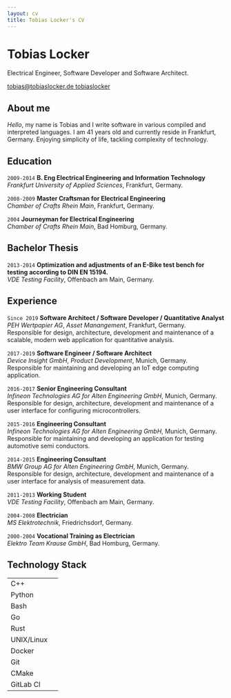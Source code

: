 ```yaml
---
layout: cv
title: Tobias Locker's CV
---
```

# Tobias Locker
Electrical Engineer, Software Developer and Software Architect.

<div id="webaddress">
  <a href="mailto:tobias@tobiaslocker.de">
    <i class="far fa-envelope"></i> tobias@tobiaslocker.de
  </a>
  <a href="https://github.com/tobiaslocker">
    <i class="fab fa-github"></i> tobiaslocker
  </a>
</div>


## About me

*Hello*, my name is Tobias and I write software in various compiled and interpreted languages.
I am 41 years old and currently reside in Frankfurt, Germany. Enjoying simplicity
of life, tackling complexity of technology.


## Education

`2009-2014`
**B. Eng Electrical Engineering and Information Technology**<br/>
*Frankfurt University of Applied Sciences*, Frankfurt, Germany.

`2008-2009`
**Master Craftsman for Electrical Engineering**<br/>
*Chamber of Crafts Rhein Main*, Frankfurt, Germany.

`2004`
**Journeyman for Electrical Engineering**<br/>
*Chamber of Crafts Rhein Main*, Bad Homburg, Germany.

## Bachelor Thesis

`2013-2014`
**Optimization and adjustments of an E-Bike test bench for testing according to DIN EN 15194.**<br/>
*VDE Testing Facility*, Offenbach am Main, Germany.

## Experience

`Since 2019`
**Software Architect / Software Developer / Quantitative Analyst**<br/>
*PEH Wertpapier AG*, *Asset Manangement*, Frankfurt, Germany.<br/>
Responsible for design, architecture, development and maintenance of a scalable, modern web application for quantitative analysis.

`2017-2019`
**Software Engineer / Software Architect**<br/>
*Device Insight GmbH*, *Product Development*, Munich, Germany.<br/>
Responsible for maintaining and developing an IoT edge computing application.

`2016-2017`
**Senior Engineering Consultant**<br/>
*Infineon Technologies AG for Alten Engineering GmbH*, Munich, Germany.<br/>
Responsible for design, architecture, development and maintenance of a user interface for configuring microcontrollers.

`2015-2016`
**Engineering Consultant**<br/>
*Infineon Technologies AG for Alten Engineering GmbH*, Munich, Germany.<br/>
Responsible for maintaining and developing an application for testing automotive semi conductors.

`2014-2015`
**Engineering Consultant**<br/>
*BMW Group AG for Alten Engineering GmbH*, Munich, Germany.<br/>
Responsible for design, architecture, development and maintenance of a user interface for analysis of measurement data. 

`2011-2013`
**Working Student**<br/>
*VDE Testing Facility*, Offenbach am Main, Germany.

`2004-2008`
**Electrician**<br/>
*MS Elektrotechnik*, Friedrichsdorf, Germany.

`2000-2004`
**Vocational Training as Electrician**<br/>
*Elektro Team Krause GmbH*, Bad Homburg, Germany.

## Technology Stack

<table id="skilltable">
<tbody>
<tr>
<td>C++</td>
<td>
<font size="2" color="#bc412b">
<i class="fas fa-star"></i>
<i class="fas fa-star"></i>
<i class="fas fa-star"></i>
<i class="fas fa-star"></i>
<i class="fas fa-star"></i>
</font>
</td>
</tr>
<tr>
<td>Python</td>
<td>
<font size="2" color="#bc412b">
<i class="fas fa-star"></i>
<i class="fas fa-star"></i>
<i class="fas fa-star"></i>
<i class="fas fa-star"></i>
<i class="fas fa-star"></i>
</font>
</td>
</tr>
<tr>
<td>Bash</td>
<td>
<font size="2" color="#bc412b">
<i class="fas fa-star"></i>
<i class="fas fa-star"></i>
<i class="fas fa-star"></i>
<i class="fas fa-star"></i>
<i class="fas fa-star-half-alt"></i>
</font>
</td>
</tr>
<tr>
<td>Go</td>
<td>
<font size="2" color="#bc412b">
<i class="fas fa-star"></i>
<i class="fas fa-star"></i>
<i class="fas fa-star"></i>
<i class="fas fa-star-half-alt"></i>
<i class="far fa-star"></i>
</font>
</td>
</tr>
<tr>
<td>Rust</td>
<td>
<font size="2" color="#bc412b">
<i class="fas fa-star"></i>
<i class="fas fa-star"></i>
<i class="fas fa-star"></i>
<i class="far fa-star"></i>
<i class="far fa-star"></i>
</font>
</td>
</tr>
<tr>
<td>UNIX/Linux</td>
<td>
<font size="2" color="#bc412b">
<i class="fas fa-star"></i>
<i class="fas fa-star"></i>
<i class="fas fa-star"></i>
<i class="fas fa-star"></i>
<i class="fas fa-star"></i>
</font>
</td>
</tr>
<tr>
<td>Docker</td>
<td>
<font size="2" color="#bc412b">
<i class="fas fa-star"></i>
<i class="fas fa-star"></i>
<i class="fas fa-star"></i>
<i class="fas fa-star"></i>
<i class="far fa-star"></i>
</font>
</td>
</tr>
<tr>
<td>Git</td>
<td>
<font size="2" color="#bc412b">
<i class="fas fa-star"></i>
<i class="fas fa-star"></i>
<i class="fas fa-star"></i>
<i class="fas fa-star"></i>
<i class="far fa-star"></i>
</font>
</td>
</tr>
<tr>
<td>CMake</td>
<td>
<font size="2" color="#bc412b">
<i class="fas fa-star"></i>
<i class="fas fa-star"></i>
<i class="fas fa-star"></i>
<i class="fas fa-star"></i>
<i class="far fa-star"></i>
</font>
</td>
</tr>
<tr>
<td>GitLab CI</td>
<td>
<font size="2" color="#bc412b">
<i class="fas fa-star"></i>
<i class="fas fa-star"></i>
<i class="fas fa-star"></i>
<i class="far fa-star"></i>
<i class="far fa-star"></i>
</font>
</td>
</tr>
</tbody>
</table>
<br/>
<br/>
<br/>
<br/>


<!-- ### Footer

Last updated: May 2013 -->


